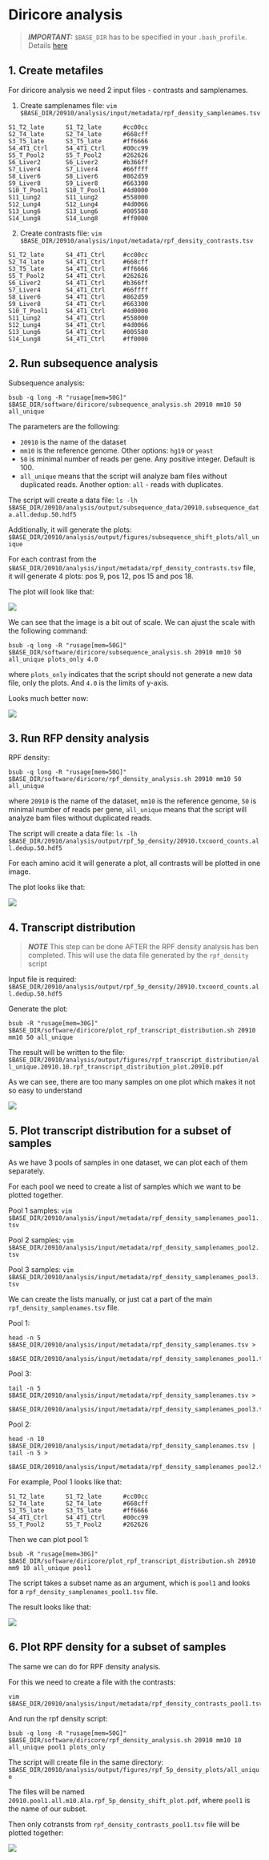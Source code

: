 # Diricore analysis

> **_IMPORTANT:_** `$BASE_DIR` has to be specified in your `.bash_profile`. Details [here](docs/0_before_you_start.md)


## 1. Create metafiles

For diricore analysis we need 2 input files - contrasts and samplenames.

1. Create samplenames file: `vim $BASE_DIR/20910/analysis/input/metadata/rpf_density_samplenames.tsv`

```
S1_T2_late      S1_T2_late      #cc00cc
S2_T4_late      S2_T4_late      #668cff
S3_T5_late      S3_T5_late      #ff6666
S4_4T1_Ctrl     S4_4T1_Ctrl     #00cc99
S5_T_Pool2      S5_T_Pool2      #262626
S6_Liver2       S6_Liver2       #b366ff
S7_Liver4       S7_Liver4       #66ffff
S8_Liver6       S8_Liver6       #862d59
S9_Liver8       S9_Liver8       #663300
S10_T_Pool1     S10_T_Pool1     #4d0000
S11_Lung2       S11_Lung2       #558000
S12_Lung4       S12_Lung4       #4d0066
S13_Lung6       S13_Lung6       #005580
S14_Lung8       S14_Lung8       #ff0000
```

2. Create contrasts file: `vim $BASE_DIR/20910/analysis/input/metadata/rpf_density_contrasts.tsv`

```
S1_T2_late      S4_4T1_Ctrl     #cc00cc
S2_T4_late      S4_4T1_Ctrl     #668cff
S3_T5_late      S4_4T1_Ctrl     #ff6666
S5_T_Pool2      S4_4T1_Ctrl     #262626
S6_Liver2       S4_4T1_Ctrl     #b366ff
S7_Liver4       S4_4T1_Ctrl     #66ffff
S8_Liver6       S4_4T1_Ctrl     #862d59
S9_Liver8       S4_4T1_Ctrl     #663300
S10_T_Pool1     S4_4T1_Ctrl     #4d0000
S11_Lung2       S4_4T1_Ctrl     #558000
S12_Lung4       S4_4T1_Ctrl     #4d0066
S13_Lung6       S4_4T1_Ctrl     #005580
S14_Lung8       S4_4T1_Ctrl     #ff0000
```

## 2. Run subsequence analysis

Subsequence analysis:  

```
bsub -q long -R "rusage[mem=50G]" $BASE_DIR/software/diricore/subsequence_analysis.sh 20910 mm10 50 all_unique
``` 
The parameters are the following:
* `20910` is the name of the dataset
* `mm10` is the reference genome. Other options: `hg19` or `yeast`
* `50` is minimal number of reads per gene. Any positive integer. Default is 100. 
* `all_unique` means that the script will analyze bam files without duplicated reads. Another option: `all` - reads with duplicates.

The script will create a data file: `ls -lh $BASE_DIR/20910/analysis/output/subsequence_data/20910.subsequence_data.all.dedup.50.hdf5`

Additionally, it will generate the plots: `$BASE_DIR/20910/analysis/output/figures/subsequence_shift_plots/all_unique`

For each contrast from the `$BASE_DIR/20910/analysis/input/metadata/rpf_density_contrasts.tsv` file, it will generate 4 plots: pos 9, pos 12, pos 15 and pos 18. 

The plot will look like that:

![](/pics/diricore_1.png)

We can see that the image is a bit out of scale. We can ajust the scale with the following command: 

```
bsub -q long -R "rusage[mem=50G]" $BASE_DIR/software/diricore/subsequence_analysis.sh 20910 mm10 50 all_unique plots_only 4.0
```

where `plots_only` indicates that the script should not generate a new data file, only the plots. And `4.0` is the limits of y-axis. 

Looks much better now:

![](/pics/diricore_2.png)

## 3. Run RFP density analysis

RPF density: 

```
bsub -q long -R "rusage[mem=50G]" $BASE_DIR/software/diricore/rpf_density_analysis.sh 20910 mm10 50 all_unique
``` 

where `20910` is the name of the dataset, `mm10` is the reference genome, `50` is minimal number of reads per gene, `all_unique` means that the script will analyze bam files without duplicated reads.

The script will create a data file: `ls -lh $BASE_DIR/20910/analysis/output/rpf_5p_density/20910.txcoord_counts.all.dedup.50.hdf5`

For each amino acid it will generate a plot, all contrasts will be plotted in one image. 

The plot looks like that:

![](/pics/diricore_3.png)


## 4. Transcript distribution 

>**_NOTE_** This step can be done AFTER the RPF density analysis has ben completed. This will use the data file generated by the `rpf_density` script

Input file is required: `$BASE_DIR/20910/analysis/output/rpf_5p_density/20910.txcoord_counts.all.dedup.50.hdf5`

Generate the plot: 

```
bsub -R "rusage[mem=30G]" $BASE_DIR/software/diricore/plot_rpf_transcript_distribution.sh 20910 mm10 50 all_unique
```

The result will be written to the file: `$BASE_DIR/20910/analysis/output/figures/rpf_transcript_distribution/all_unique.20910.10.rpf_transcript_distribution_plot.20910.pdf`

As we can see, there are too many samples on one plot which makes it not so easy to understand

![](/pics/diricore_4.png)

## 5. Plot transcript distribution for a subset of samples

As we have 3 pools of samples in one dataset, we can plot each of them separately.

For each pool we need to create a list of samples which we want to be plotted together. 

Pool 1 samples: `vim $BASE_DIR/20910/analysis/input/metadata/rpf_density_samplenames_pool1.tsv`

Pool 2 samples: `vim $BASE_DIR/20910/analysis/input/metadata/rpf_density_samplenames_pool2.tsv`

Pool 3 samples: `vim $BASE_DIR/20910/analysis/input/metadata/rpf_density_samplenames_pool3.tsv`

We can create the lists manually, or just cat a part of the main `rpf_density_samplenames.tsv` file.

Pool 1: 

```
head -n 5 $BASE_DIR/20910/analysis/input/metadata/rpf_density_samplenames.tsv > 
          $BASE_DIR/20910/analysis/input/metadata/rpf_density_samplenames_pool1.tsv
```

Pool 3: 

```
tail -n 5 $BASE_DIR/20910/analysis/input/metadata/rpf_density_samplenames.tsv > 
          $BASE_DIR/20910/analysis/input/metadata/rpf_density_samplenames_pool3.tsv
```

Pool 2: 

```
head -n 10 $BASE_DIR/20910/analysis/input/metadata/rpf_density_samplenames.tsv | tail -n 5 > 
           $BASE_DIR/20910/analysis/input/metadata/rpf_density_samplenames_pool2.tsv
```

For example, Pool 1 looks like that: 

```
S1_T2_late      S1_T2_late      #cc00cc
S2_T4_late      S2_T4_late      #668cff
S3_T5_late      S3_T5_late      #ff6666
S4_4T1_Ctrl     S4_4T1_Ctrl     #00cc99
S5_T_Pool2      S5_T_Pool2      #262626
```

Then we can plot pool 1: 

```
bsub -R "rusage[mem=30G]" $BASE_DIR/software/diricore/plot_rpf_transcript_distribution.sh 20910 mm9 10 all_unique pool1
```

The script takes a subset name as an argument, which is `pool1` and looks for a `rpf_density_samplenames_pool1.tsv` file.

The result looks like that:

![](/pics/diricore_5.png)

## 6. Plot RPF density for a subset of samples

The same we can do for RPF density analysis. 

For this we need to create a file with the contrasts:

```
vim $BASE_DIR/20910/analysis/input/metadata/rpf_density_contrasts_pool1.tsv
```

And run the rpf density script: 

```
bsub -q long -R "rusage[mem=50G]" $BASE_DIR/software/diricore/rpf_density_analysis.sh 20910 mm10 10 all_unique pool1 plots_only
```

The script will create file in the same directory: `$BASE_DIR/20910/analysis/output/figures/rpf_5p_density_plots/all_unique`

The files will be named `20910.pool1.all.m10.Ala.rpf_5p_density_shift_plot.pdf`, where `pool1` is the name of our subset. 

Then only cotransts from `rpf_density_contrasts_pool1.tsv` file will be plotted together:

![](/pics/diricore_6.png)
